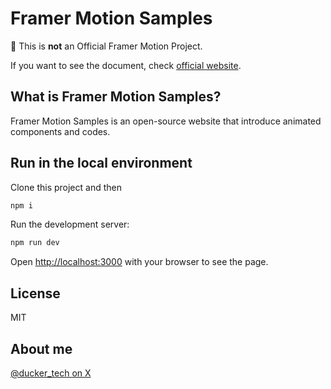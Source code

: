 # Framer Motion Samples
🚨 This is **not** an Official Framer Motion Project.

If you want to see the document, check [official website](https://www.framer.com/motion/).

## What is Framer Motion Samples?
Framer Motion Samples is an open-source website that introduce animated components and codes.

## Run in the local environment

Clone this project and then
```bash
npm i
```

Run the development server:

```bash
npm run dev
```

Open [http://localhost:3000](http://localhost:3000) with your browser to see the page.

## License
MIT

## About me
[@ducker_tech on X](https://twitter.com/ducker_tech)